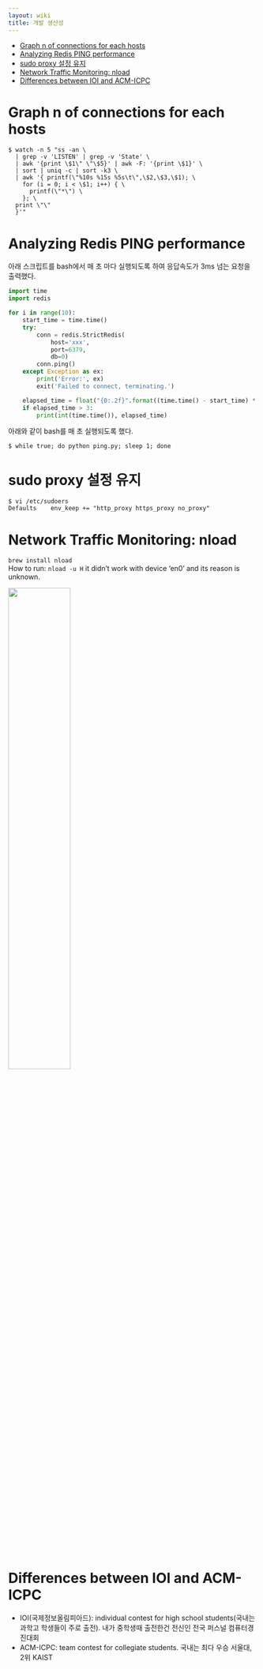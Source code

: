 ```yaml
---
layout: wiki 
title: 개발 생산성
---
```


<!-- TOC -->

- [Graph n of connections for each hosts](#graph-n-of-connections-for-each-hosts)
- [Analyzing Redis PING performance](#analyzing-redis-ping-performance)
- [sudo proxy 설정 유지](#sudo-proxy-설정-유지)
- [Network Traffic Monitoring: nload](#network-traffic-monitoring-nload)
- [Differences between IOI and ACM-ICPC](#differences-between-ioi-and-acm-icpc)

<!-- /TOC -->

# Graph n of connections for each hosts
```
$ watch -n 5 "ss -an \
  | grep -v 'LISTEN' | grep -v 'State' \
  | awk '{print \$1\" \"\$5}' | awk -F: '{print \$1}' \
  | sort | uniq -c | sort -k3 \
  | awk '{ printf(\"%10s %15s %5s\t\",\$2,\$3,\$1); \
    for (i = 0; i < \$1; i++) { \
      printf(\"*\") \
    }; \
  print \"\" 
  }'"
```

# Analyzing Redis PING performance
아래 스크립트를 bash에서 매 초 마다 실행되도록 하여 응답속도가 3ms 넘는 요청을 출력했다.

```python
import time
import redis

for i in range(10):
    start_time = time.time()
    try:
        conn = redis.StrictRedis(
            host='xxx',
            port=6379,
            db=0)
        conn.ping()
    except Exception as ex:
        print('Error:', ex)
        exit('Failed to connect, terminating.')

    elapsed_time = float("{0:.2f}".format((time.time() - start_time) * 1000))
    if elapsed_time > 3:
        print(int(time.time()), elapsed_time)
```

아래와 같이 bash를 매 초 실행되도록 했다.
```
$ while true; do python ping.py; sleep 1; done
```

# sudo proxy 설정 유지
```
$ vi /etc/sudoers
Defaults    env_keep += "http_proxy https_proxy no_proxy"
```

# Network Traffic Monitoring: nload
`brew install nload`  
How to run: `nload -u H` it didn’t work with device ‘en0’ and its reason is unknown.

<img src="http://docs.likejazz.com/images/2017/nload.png" width="50%" />

# Differences between IOI and ACM-ICPC
- IOI(국제정보올림피아드): individual contest for high school students(국내는 과학고 학생들이 주로 출전). 내가 중학생때 출전한건 전신인 전국 퍼스널 컴퓨터경진대회
- ACM-ICPC: team contest for collegiate students. 국내는 최다 우승 서울대, 2위 KAIST
